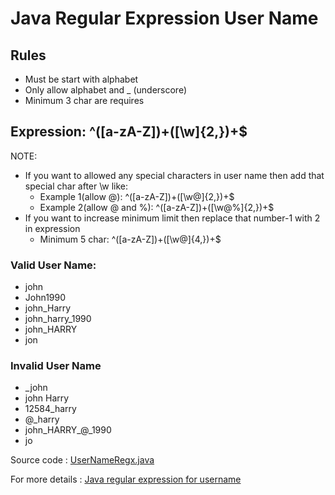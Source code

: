 # Java Regular Expression User Name

## Rules

* Must be start with alphabet
* Only allow alphabet and _ (underscore)
* Minimum 3 char are requires
 

## Expression: ^([a-zA-Z])+([\w]{2,})+$

NOTE: 
* If you want to allowed any special characters in user name then add that special char after \w like:
    * Example 1(allow @): ^([a-zA-Z])+([\w@]{2,})+$
    * Example 2(allow @ and %): ^([a-zA-Z])+([\w@%]{2,})+$
* If you want to increase minimum limit then replace that number-1 with 2 in expression
    * Minimum 5 char: ^([a-zA-Z])+([\w@]{4,})+$


### Valid User Name:
* john
* John1990
* john_Harry
* john_harry_1990
* john_HARRY
* jon
 
### Invalid User Name
*  _john
* john Harry
* 12584_harry
* @_harry
* john_HARRY_@_1990
* jo

Source code : [UserNameRegx.java](UserNameRegx.java)

For more details : [Java regular expression for username
](https://javadeveloperzone.com/java-8/java-regular-expression-for-username/)
